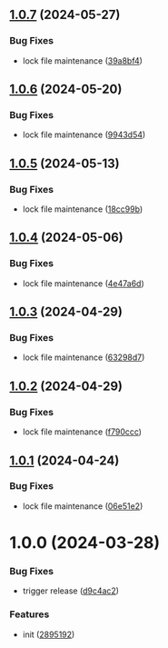 ## [1.0.7](https://github.com/dword-design/find-app-store-bundle-ids/compare/v1.0.6...v1.0.7) (2024-05-27)


### Bug Fixes

* lock file maintenance ([39a8bf4](https://github.com/dword-design/find-app-store-bundle-ids/commit/39a8bf43031a5fa73e43591ed4f78ed484054171))

## [1.0.6](https://github.com/dword-design/find-app-store-bundle-ids/compare/v1.0.5...v1.0.6) (2024-05-20)


### Bug Fixes

* lock file maintenance ([9943d54](https://github.com/dword-design/find-app-store-bundle-ids/commit/9943d54970e5bfd65c1ec9afc25108ea5ac792e3))

## [1.0.5](https://github.com/dword-design/find-app-store-bundle-ids/compare/v1.0.4...v1.0.5) (2024-05-13)


### Bug Fixes

* lock file maintenance ([18cc99b](https://github.com/dword-design/find-app-store-bundle-ids/commit/18cc99b731d26282c54f9dc21fed50acf0cf4b16))

## [1.0.4](https://github.com/dword-design/find-app-store-bundle-ids/compare/v1.0.3...v1.0.4) (2024-05-06)


### Bug Fixes

* lock file maintenance ([4e47a6d](https://github.com/dword-design/find-app-store-bundle-ids/commit/4e47a6dc47070928573e5bf719eb7c9485d94c88))

## [1.0.3](https://github.com/dword-design/find-app-store-bundle-ids/compare/v1.0.2...v1.0.3) (2024-04-29)


### Bug Fixes

* lock file maintenance ([63298d7](https://github.com/dword-design/find-app-store-bundle-ids/commit/63298d7c45d52e3dccba6c11872c22e6d2e8faed))

## [1.0.2](https://github.com/dword-design/find-app-store-bundle-ids/compare/v1.0.1...v1.0.2) (2024-04-29)


### Bug Fixes

* lock file maintenance ([f790ccc](https://github.com/dword-design/find-app-store-bundle-ids/commit/f790ccc997c36fa2906d6ff9d73b94de44f9ac39))

## [1.0.1](https://github.com/dword-design/find-app-store-bundle-ids/compare/v1.0.0...v1.0.1) (2024-04-24)


### Bug Fixes

* lock file maintenance ([06e51e2](https://github.com/dword-design/find-app-store-bundle-ids/commit/06e51e255313469248c4d645827190b602376c7b))

# 1.0.0 (2024-03-28)


### Bug Fixes

* trigger release ([d9c4ac2](https://github.com/dword-design/find-app-store-bundle-ids/commit/d9c4ac2b79b6dd04aeea03837cc3b8ad94ffb73f))


### Features

* init ([2895192](https://github.com/dword-design/find-app-store-bundle-ids/commit/28951928c9199e458527f7b949952c271397d725))
